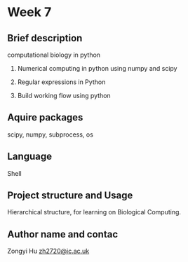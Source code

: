 # Week 7 

## Brief description
computational biology in python

1. Numerical computing in python using numpy and scipy

2. Regular expressions in Python

3. Build working flow using python

## Aquire packages
scipy, numpy, subprocess, os

## Language
Shell


## Project structure and Usage
Hierarchical structure, for learning on Biological Computing.

## Author name and contac
Zongyi Hu zh2720@ic.ac.uk